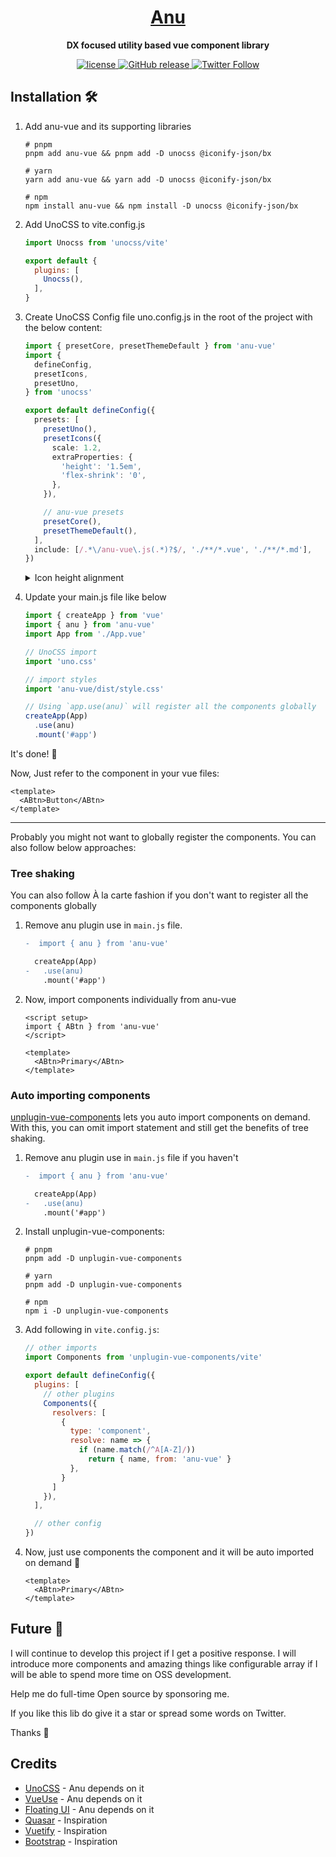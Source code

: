 <h1 align="center">
   <a href="https://anu-vue.netlify.app/" target="_blank" align="center">
      Anu
   </a>
</h1>

<p align="center"><b>DX focused utility based vue component library</b></p>

<p align="center">
   <a href="https://github.com/jd-solanki/anu/blob/main/LICENSE">
      <img src="https://img.shields.io/github/license/jd-solanki/anu" alt="license">
   </a>
   <a href="https://github.com/jd-solanki/anu/releases">
    <img src="https://img.shields.io/github/release/jd-solanki/anu.svg" alt="GitHub release">
  </a>
   <a href="https://twitter.com/me_jd_solanki" target="_blank">
      <img alt="Twitter Follow" src="https://img.shields.io/twitter/follow/me_jd_solanki">
   </a>
</p>

## Installation 🛠️

1. Add anu-vue and its supporting libraries

   ```shell
   # pnpm
   pnpm add anu-vue && pnpm add -D unocss @iconify-json/bx

   # yarn
   yarn add anu-vue && yarn add -D unocss @iconify-json/bx

   # npm
   npm install anu-vue && npm install -D unocss @iconify-json/bx
   ```

2. Add UnoCSS to vite.config.js

   ```js
   import Unocss from 'unocss/vite'

   export default {
     plugins: [
       Unocss(),
     ],
   }
   ```

3. Create UnoCSS Config file uno.config.js in the root of the project with the below content:

   ```ts
   import { presetCore, presetThemeDefault } from 'anu-vue'
   import {
     defineConfig,
     presetIcons,
     presetUno,
   } from 'unocss'

   export default defineConfig({
     presets: [
       presetUno(),
       presetIcons({
         scale: 1.2,
         extraProperties: {
           'height': '1.5em',
           'flex-shrink': '0',
         },
       }),

       // anu-vue presets
       presetCore(),
       presetThemeDefault(),
     ],
     include: [/.*\/anu-vue\.js(.*)?$/, './**/*.vue', './**/*.md'],
   })
   ```
   
   <details>
   <summary>Icon height alignment</summary>
   
   <br>

   Update presentIcon's `height` property according line height in your app using em unit.

   e.g. For VitePress line height of paragraph is 24px. Hence, we have height of 1.5em in docs.

   </details>

4. Update your main.js file like below

   ```ts
   import { createApp } from 'vue'
   import { anu } from 'anu-vue'
   import App from './App.vue'

   // UnoCSS import
   import 'uno.css'

   // import styles
   import 'anu-vue/dist/style.css'

   // Using `app.use(anu)` will register all the components globally
   createApp(App)
     .use(anu)
     .mount('#app')
   ```
   
It's done! 🥳

Now, Just refer to the component in your vue files:

```vue
<template>
  <ABtn>Button</ABtn>
</template>
```

---

Probably you might not want to globally register the components. You can also follow below approaches:

### Tree shaking

You can also follow À la carte fashion if you don't want to register all the components globally

1. Remove anu plugin use in `main.js` file.

   ```diff
   -  import { anu } from 'anu-vue'

     createApp(App)
   -   .use(anu)
       .mount('#app')
   ```

2. Now, import components individually from anu-vue

   ```vue
   <script setup>
   import { ABtn } from 'anu-vue'
   </script>

   <template>
     <ABtn>Primary</ABtn>
   </template>
   ```

### Auto importing components

[unplugin-vue-components](https://github.com/antfu/unplugin-vue-components) lets you auto import components on demand. With this, you can omit import statement and still get the benefits of tree shaking.

1. Remove anu plugin use in `main.js` file if you haven't

   ```diff
   -  import { anu } from 'anu-vue'

     createApp(App)
   -   .use(anu)
       .mount('#app')
   ```

2. Install unplugin-vue-components:

   ```shell
   # pnpm
   pnpm add -D unplugin-vue-components

   # yarn
   pnpm add -D unplugin-vue-components

   # npm
   npm i -D unplugin-vue-components
   ```

3. Add following in `vite.config.js`:

   ```js
   // other imports
   import Components from 'unplugin-vue-components/vite'

   export default defineConfig({
     plugins: [
       // other plugins
       Components({
         resolvers: [
           {
             type: 'component',
             resolve: name => {
               if (name.match(/^A[A-Z]/))
                 return { name, from: 'anu-vue' }
             },
           }
         ]
       }),
     ],

     // other config
   })
   ```
   
4. Now, just use components the component and it will be auto imported on demand 🤯

   ```vue
   <template>
     <ABtn>Primary</ABtn>
   </template>
   ```

## Future 🔮

I will continue to develop this project if I get a positive response. I will introduce more components and amazing things like configurable array if I will be able to spend more time on OSS development.

Help me do full-time Open source by sponsoring me.

If you like this lib do give it a star or spread some words on Twitter.

Thanks 🙏

## Credits

- [UnoCSS](https://github.com/unocss/unocss) - Anu depends on it
- [VueUse](https://github.com/vueuse/vueuse) - Anu depends on it
- [Floating UI](https://github.com/floating-ui/floating-ui) - Anu depends on it
- [Quasar](https://github.com/quasarframework/quasar) - Inspiration
- [Vuetify](https://github.com/vuetifyjs/vuetify) - Inspiration
- [Bootstrap](https://github.com/twbs/bootstrap) - Inspiration
